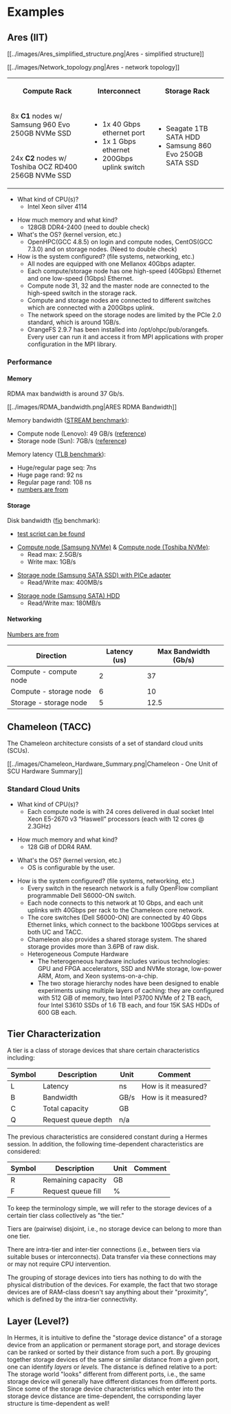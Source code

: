 # Examples

## Ares (IIT)

[[../images/Ares_simplified_structure.png|Ares - simplified structure]]

[[../images/Network_topology.png|Ares - network topology]]

<table>
<tr>
<th><p>Compute Rack</p></th>
<th><p>Interconnect</p></th>
<th><p>Storage Rack</p></th>
</tr>
<tr>
<td><p>8x <strong>C1</strong> nodes w/ Samsung 960 Evo 250GB NVMe SSD</p></td>
<td rowspan="2"><ul>
<li>1x 40 Gbps ethernet port</li>
<li>1x 1 Gbps ethernet</li>
<li>200Gbps uplink switch</li>
</ul></td>
<td rowspan="2"><ul>
<li>Seagate 1TB SATA HDD</li>
<li>Samsung 860 Evo 250GB SATA SSD</li>
</ul></td>
</tr>
<tr>
<td><p>24x <strong>C2</strong> nodes w/ Toshiba OCZ RD400 256GB NVMe SSD</p></td>
</tr>
</table>

- What kind of CPU(s)?
  - Intel Xeon silver 4114

<!-- end list -->

- How much memory and what kind?
  - 128GB DDR4-2400 (need to double check)
- What's the OS? (kernel version, etc.)
  - OpenHPC(GCC 4.8.5) on login and compute nodes, CentOS(GCC 7.3.0)
    and on storage nodes. (Need to double check)
- How is the system configured? (file systems, networking, etc.)
  - All nodes are equipped with one Mellanox 40Gbps adapter.
  - Each compute/storage node has one high-speed (40Gbps) Ethernet
    and one low-speed (1Gbps) Ethernet.
  - Compute node 31, 32 and the master node are connected to the
    high-speed switch in the storage rack.
  - Compute and storage nodes are connected to different switches
    which are connected with a 200Gbps uplink.
  - The network speed on the storage nodes are limited by the PCIe
    2.0 standard, which is around 1GB/s.
  - OrangeFS 2.9.7 has been installed into /opt/ohpc/pub/orangefs.
    Every user can run it and access it from MPI applications with
    proper configuration in the MPI library.

### Performance

#### Memory

RDMA max bandwidth is around 37 Gb/s.

[[../images/RDMA_bandwidth.png|ARES RDMA Bandwidth]]

Memory bandwidth ([STREAM
benchmark](https://www.cs.virginia.edu/stream/)):

- Compute node (Lenovo): 49 GB/s
  ([reference](https://docs.google.com/document/d/1QQPs-NwI-tqaUmA3CnpztY3i2pkVujSAVoliSnTBlPQ/edit))
- Storage node (Sun): 7GB/s
  ([reference](https://docs.google.com/document/d/1jkOKFvc7ueLkP6kjJgOhgK7k-LMq-jMIaTVuHmTzA5M/edit))

Memory latency ([TLB benchmark](https://github.com/torvalds/test-tlb)):

- Huge/regular page seq: 7ns
- Huge page rand: 92 ns
- Regular page rand: 108 ns
- [numbers are
  from](https://docs.google.com/spreadsheets/d/1piDh07T3fX5tlel4NdrsxvkFy_Ojopa1dbkN1X5AruE/edit#gid=0)

#### Storage

Disk bandwidth ([fio](https://fio.readthedocs.io/en/latest/fio_doc.html)
benchmark):

- [test script can be found](https://ares.cs.iit.edu/baseline-perf/)

<!-- end list -->

- [Compute node (Samsung
  NVMe)](https://ares.cs.iit.edu/baseline-perf/local_disk/comp-samsung-nvme.html)
  & [Compute node (Toshiba
  NVMe)](https://ares.cs.iit.edu/baseline-perf/local_disk/comp-toshiba-nvme.html):
  - Read max: 2.5GB/s
  - Write max: 1GB/s

<!-- end list -->

- [Storage node (Samsung SATA SSD) with PICe
  adapter](https://ares.cs.iit.edu/baseline-perf/local_disk/stor-ssd-pcie-sata.html)
  - Read/Write max: 400MB/s

<!-- end list -->

- [Storage node (Samsung SATA)
  HDD](https://ares.cs.iit.edu/baseline-perf/local_disk/stor-hdd-sata.html)
  - Read/Write max: 180MB/s

#### Networking

[Numbers are
from](https://docs.google.com/spreadsheets/d/1bngw2dXIamtT7rvPcultBxF5lyhubNCmK2BkkIr5vAc/edit#gid=686223677)

| Direction              | Latency (us) | Max Bandwidth (Gb/s) |
| ---------------------- | ------------ | -------------------- |
| Compute - compute node | 2            | 37                   |
| Compute - storage node | 6            | 10                   |
| Storage - storage node | 5            | 12.5                 |

## Chameleon (TACC)

The Chameleon architecture consists of a set of standard cloud units
(SCUs).

[[../images/Chameleon_Hardware_Summary.png|Chameleon - One Unit of SCU Hardware Summary]]

### Standard Cloud Units

- What kind of CPU(s)?
  - Each compute node is with 24 cores delivered in dual socket
    Intel Xeon E5-2670 v3 “Haswell” processors (each with 12 cores @
    2.3GHz)

<!-- end list -->

- How much memory and what kind?
  - 128 GiB of DDR4 RAM.

<!-- end list -->

- What's the OS? (kernel version, etc.)
  - OS is configurable by the user.

<!-- end list -->

- How is the system configured? (file systems, networking, etc.)
  - Every switch in the research network is a fully OpenFlow
    compliant programmable Dell S6000-ON switch.
  - Each node connects to this network at 10 Gbps, and each unit
    uplinks with 40Gbps per rack to the Chameleon core network.
  - The core switches (Dell S6000-ON) are connected by 40 Gbps
    Ethernet links, which connect to the backbone 100Gbps services
    at both UC and TACC.
  - Chameleon also provides a shared storage system. The shared
    storage provides more than 3.6PB of raw disk.
  - Heterogeneous Compute Hardware
    - The heterogeneous hardware includes various technologies:
      GPU and FPGA accelerators, SSD and NVMe storage, low-power
      ARM, Atom, and Xeon systems-on-a-chip.
    - The two storage hierarchy nodes have been designed to enable
      experiments using multiple layers of caching: they are
      configured with 512 GiB of memory, two Intel P3700 NVMe of 2
      TB each, four Intel S3610 SSDs of 1.6 TB each, and four 15K
      SAS HDDs of 600 GB each.

## Tier Characterization

A tier is a class of storage devices that share certain characteristics
including:

| Symbol | Description         | Unit | Comment             |
| ------ | ------------------- | ---- | ------------------- |
| L      | Latency             | ns   | How is it measured? |
| B      | Bandwidth           | GB/s | How is it measured? |
| C      | Total capacity      | GB   |                     |
| Q      | Request queue depth | n/a  |                     |

The previous characteristics are considered constant during a Hermes
session. In addition, the following time-dependent characteristics are
considered:

| Symbol | Description        | Unit | Comment |
| ------ | ------------------ | ---- | ------- |
| R      | Remaining capacity | GB   |         |
| F      | Request queue fill | %    |         |

To keep the terminology simple, we will refer to the storage devices of
a certain tier class collectively as "the tier."

Tiers are (pairwise) disjoint, i.e., no storage device can belong to
more than one tier.

There are intra-tier and inter-tier connections (i.e., between tiers via
suitable buses or interconnects). Data transfer via these connections
may or may not require CPU intervention.

The grouping of storage devices into tiers has nothing to do with the
physical distribution of the devices. For example, the fact that two
storage devices are of RAM-class doesn't say anything about their
"proximity", which is defined by the intra-tier connectivity.

## Layer (Level?)

In Hermes, it is intuitive to define the "storage device distance" of a
storage device from an application or permanent storage port, and
storage devices can be ranked or sorted by their distance from such a
port. By grouping together storage devices of the same or similar
distance from a given port, one can identify _layers_ or _levels._ The
distance is defined relative to a port: The storage world "looks"
different from different ports, i.e., the same storage device will
generally have different distances from different ports. Since some of
the storage device characteristics which enter into the storage device
distance are time-dependent, the corrsponding layer structure is
time-dependent as well\!

